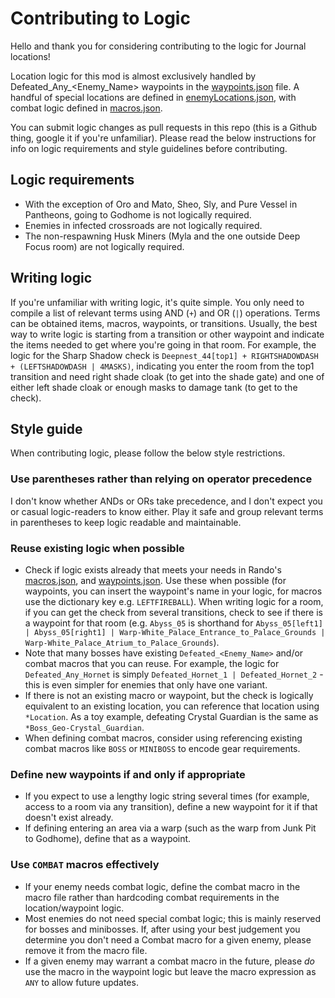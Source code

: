 # Contributing to Logic

Hello and thank you for considering contributing to the logic for Journal locations!

Location logic for this mod is almost exclusively handled by Defeated_Any_<Enemy_Name> waypoints in the
[waypoints.json](TheRealJournalRando/Resources/Logic/waypoints.json) file. A handful of special locations
are defined in [enemyLocations.json](TheRealJournalRando/Resources/Logic/enemyLocations.json), with combat
logic defined in [macros.json](TheRealJournalRando/Resources/Logic/macros.json).

You can submit logic changes as pull requests in this repo (this is a Github thing, google it if you're
unfamiliar). Please read the below instructions for info on logic requirements and style guidelines before
contributing.

## Logic requirements

* With the exception of Oro and Mato, Sheo, Sly, and Pure Vessel in Pantheons, going to Godhome is not
  logically required.
* Enemies in infected crossroads are not logically required.
* The non-respawning Husk Miners (Myla and the one outside Deep Focus room) are not logically required.

## Writing logic

If you're unfamiliar with writing logic, it's quite simple. You only need to compile a list of relevant terms
using AND (`+`) and OR (`|`) operations. Terms can be obtained items, macros, waypoints, or transitions.
Usually, the best way to write logic is starting from a transition or other waypoint and indicate the items
needed to get where you're going in that room. For example, the logic for the Sharp Shadow check is
`Deepnest_44[top1] + RIGHTSHADOWDASH + (LEFTSHADOWDASH | 4MASKS)`, indicating you enter the room from the top1
transition and need right shade cloak (to get into the shade gate) and one of either left shade cloak or enough
masks to damage tank (to get to the check).

## Style guide

When contributing logic, please follow the below style restrictions.

### Use parentheses rather than relying on operator precedence

I don't know whether ANDs or ORs take precedence, and I don't expect you or casual logic-readers to know either.
Play it safe and group relevant terms in parentheses to keep logic readable and maintainable.

### Reuse existing logic when possible

* Check if logic exists already that meets your needs in Rando's [macros.json](https://github.com/homothetyhk/RandomizerMod/blob/master/RandomizerMod/Resources/Logic/macros.json),
  and [waypoints.json](https://github.com/homothetyhk/RandomizerMod/blob/master/RandomizerMod/Resources/Logic/waypoints.json).
  Use these when possible (for waypoints, you can insert the waypoint's name in your logic, for macros use the
  dictionary key e.g. `LEFTFIREBALL`). When writing logic for a room, if you can get the check from several
  transitions, check to see if there is a waypoint for that room (e.g. `Abyss_05` is shorthand for 
  `Abyss_05[left1] | Abyss_05[right1] | Warp-White_Palace_Entrance_to_Palace_Grounds | Warp-White_Palace_Atrium_to_Palace_Grounds`).
* Note that many bosses have existing `Defeated_<Enemy_Name>` and/or combat macros that you can reuse. For example,
  the logic for `Defeated_Any_Hornet` is simply `Defeated_Hornet_1 | Defeated_Hornet_2` - this is even simpler
  for enemies that only have one variant.
* If there is not an existing macro or waypoint, but the check is logically equivalent to an existing location,
  you can reference that location using `*Location`. As a toy example, defeating Crystal Guardian is the same
  as `*Boss_Geo-Crystal_Guardian`.
* When defining combat macros, consider using referencing existing combat macros like `BOSS` or `MINIBOSS` to
  encode gear requirements.

### Define new waypoints if and only if appropriate

* If you expect to use a lengthy logic string several times (for example, access to a room via any transition),
  define a new waypoint for it if that doesn't exist already.
* If defining entering an area via a warp (such as the warp from Junk Pit to Godhome), define that as a
  waypoint.

### Use `COMBAT` macros effectively

* If your enemy needs combat logic, define the combat macro in the macro file rather than hardcoding combat
  requirements in the location/waypoint logic.
* Most enemies do not need special combat logic; this is mainly reserved for bosses and minibosses. If, after
  using your best judgement you determine you don't need a Combat macro for a given enemy, please remove it from
  the macro file.
* If a given enemy may warrant a combat macro in the future, please *do* use the macro in the waypoint logic
  but leave the macro expression as `ANY` to allow future updates.
